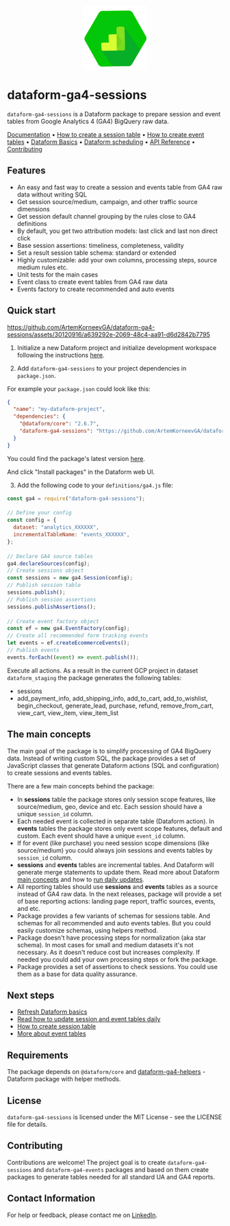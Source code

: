 <p align="center">
      <img src="assets/logo.png" alt="dataform-ga4-sessions logo" width="150px" />
</p>

# dataform-ga4-sessions

`dataform-ga4-sessions` is a Dataform package to prepare session and event tables from Google Analytics 4 (GA4) BigQuery raw data.

[Documentation](https://ArtemKorneevGA.github.io/dataform-ga4-sessions/) •
[How to create a session table](https://ArtemKorneevGA.github.io/dataform-ga4-sessions/sessions/create-session) •
[How to create event tables](https://ArtemKorneevGA.github.io/dataform-ga4-sessions/events/create-event) •
[Dataform Basics](https://ArtemKorneevGA.github.io/dataform-ga4-sessions/guides/dataform) •
[Dataform scheduling](https://ArtemKorneevGA.github.io/dataform-ga4-sessions/guides/scheduling-daily) •
[API Reference](https://ArtemKorneevGA.github.io/dataform-ga4-sessions/api) •
[Contributing](#contributing)

## Features

- An easy and fast way to create a session and events table from GA4 raw data without writing SQL
- Get session source/medium, campaign, and other traffic source dimensions
- Get session default channel grouping by the rules close to GA4 definitions
- By default, you get two attribution models: last click and last non direct click
- Base session assertions: timeliness, completeness, validity
- Set a result session table schema: standard or extended
- Highly customizable: add your own columns, processing steps, source medium rules etc.
- Unit tests for the main cases
- Event class to create event tables from GA4 raw data
- Events factory to create recommended and auto events

## Quick start

https://github.com/ArtemKorneevGA/dataform-ga4-sessions/assets/30120916/a639292e-2069-48c4-aa91-d6d2842b7795

1. Initialize a new Dataform project and initialize development workspace following the instructions [here](https://cloud.google.com/dataform/docs/quickstart-create-workflow).

2. Add `dataform-ga4-sessions` to your project dependencies in `package.json`.

For example your `package.json` could look like this:

```json {5}
{
  "name": "my-dataform-project",
  "dependencies": {
    "@dataform/core": "2.6.7",
    "dataform-ga4-sessions": "https://github.com/ArtemKorneevGA/dataform-ga4-sessions/archive/refs/tags/v1.0.4.tar.gz"
  }
}
```

You could find the package's latest version [here](https://github.com/ArtemKorneevGA/dataform-ga4-sessions/releases).

And click "Install packages" in the Dataform web UI.

3. Add the following code to your `definitions/ga4.js` file:

```javascript
const ga4 = require("dataform-ga4-sessions");

// Define your config
const config = {
  dataset: "analytics_XXXXXX",
  incrementalTableName: "events_XXXXXX",
};

// Declare GA4 source tables
ga4.declareSources(config);
// Create sessions object
const sessions = new ga4.Session(config);
// Publish session table
sessions.publish();
// Publish session assertions
sessions.publishAssertions();

// Create event factory object
const ef = new ga4.EventFactory(config);
// Create all recommended form tracking events
let events = ef.createEcommerceEvents();
// Publish events
events.forEach((event) => event.publish());
```

Execute all actions. As a result in the current GCP project in dataset `dataform_staging` the package generates the following tables:

- sessions
- add_payment_info, add_shipping_info, add_to_cart, add_to_wishlist, begin_checkout, generate_lead, purchase, refund, remove_from_cart, view_cart, view_item, view_item_list

## The main concepts

The main goal of the package is to simplify processing of GA4 BigQuery data. Instead of writing custom SQL, the package provides a set of JavaScript classes that generate Dataform actions (SQL and configuration) to create sessions and events tables.

There are a few main concepts behind the package:

- In **sessions** table the package stores only session scope features, like source/medium, geo, device and etc. Each session should have a unique `session_id` column.
- Each needed event is collected in separate table (Dataform action). In **events** tables the package stores only event scope features, default and custom. Each event should have a unique `event_id` column.
- If for event (like purchase) you need session scope dimensions (like source/medium) you could always join sessions and events tables by `session_id` column.
- **sessions** and **events** tables are incremental tables. And Dataform will generate merge statements to update them. Read more about Dataform [main concepts](https://ArtemKorneevGA.github.io/dataform-ga4-sessions/guides/dataform) and how to [run daily updates](https://ArtemKorneevGA.github.io/dataform-ga4-sessions/guides/scheduling-daily).
- All reporting tables should use **sessions** and **events** tables as a source instead of GA4 raw data. In the next releases, package will provide a set of base reporting actions: landing page report, traffic sources, events, and etc.
- Package provides a few variants of schemas for sessions table. And schemas for all recommended and auto events tables. But you could easily customize schemas, using helpers method.
- Package doesn't have processing steps for normalization (aka star schema). In most cases for small and medium datasets it's not necessary. As it doesn't reduce cost but increases complexity. If needed you could add your own processing steps or fork the package.
- Package provides a set of assertions to check sessions. You could use them as a base for data quality assurance.

## Next steps

- [Refresh Dataform basics](https://ArtemKorneevGA.github.io/dataform-ga4-sessions/guides/dataform)
- [Read how to update session and event tables daily](https://ArtemKorneevGA.github.io/dataform-ga4-sessions/guides/scheduling-daily)
- [How to create session table](https://ArtemKorneevGA.github.io/dataform-ga4-sessions/sessions/create-session)
- [More about event tables](https://ArtemKorneevGA.github.io/dataform-ga4-sessions/events/create-event)

## Requirements

The package depends on `@dataform/core` and [dataform-ga4-helpers](https://github.com/ArtemKorneevGA/dataform-ga4-helpers) - Dataform package with helper methods.

## License

`dataform-ga4-sessions` is licensed under the MIT License - see the LICENSE file for details.

## Contributing

Contributions are welcome! The project goal is to create `dataform-ga4-sessions` and `dataform-ga4-events` packages and based on them create packages to generate tables needed for all standard UA and GA4 reports.

## Contact Information

For help or feedback, please contact me on [LinkedIn](https://www.linkedin.com/in/artem-korneev/).
